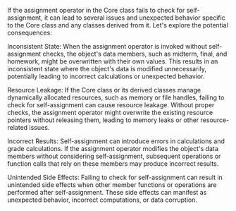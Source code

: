 If the assignment operator in the Core class fails to check for self-assignment, it can lead to several issues and unexpected behavior specific to the Core class and any classes derived from it. Let's explore the potential consequences:

Inconsistent State: When the assignment operator is invoked without self-assignment checks, the object's data members, such as midterm, final, and homework, might be overwritten with their own values. This results in an inconsistent state where the object's data is modified unnecessarily, potentially leading to incorrect calculations or unexpected behavior.

Resource Leakage: If the Core class or its derived classes manage dynamically allocated resources, such as memory or file handles, failing to check for self-assignment can cause resource leakage. Without proper checks, the assignment operator might overwrite the existing resource pointers without releasing them, leading to memory leaks or other resource-related issues.

Incorrect Results: Self-assignment can introduce errors in calculations and grade calculations. If the assignment operator modifies the object's data members without considering self-assignment, subsequent operations or function calls that rely on these members may produce incorrect results.

Unintended Side Effects: Failing to check for self-assignment can result in unintended side effects when other member functions or operations are performed after self-assignment. These side effects can manifest as unexpected behavior, incorrect computations, or data corruption.